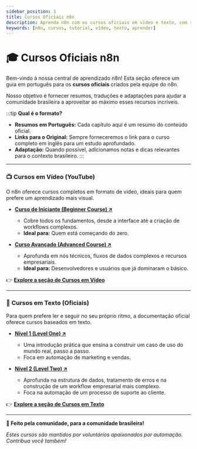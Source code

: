 ```yaml
---
sidebar_position: 1
title: Cursos Oficiais n8n
description: Aprenda n8n com os cursos oficiais em vídeo e texto, com resumos e guias em português.
keywords: [n8n, cursos, tutorial, vídeo, texto, aprender]
---
```


# 🎓 Cursos Oficiais n8n

Bem-vindo à nossa central de aprendizado n8n! Esta seção oferece um guia em português para os **cursos oficiais** criados pela equipe do n8n.

Nosso objetivo é fornecer resumos, traduções e adaptações para ajudar a comunidade brasileira a aproveitar ao máximo esses recursos incríveis.

:::tip **Qual é o formato?**
- **Resumos em Português:** Cada capítulo aqui é um resumo do conteúdo oficial.
- **Links para o Original:** Sempre forneceremos o link para o curso completo em inglês para um estudo aprofundado.
- **Adaptação:** Quando possível, adicionamos notas e dicas relevantes para o contexto brasileiro.
:::

---

### 📺 **Cursos em Vídeo (YouTube)**

O n8n oferece cursos completos em formato de vídeo, ideais para quem prefere um aprendizado mais visual.

- **[Curso de Iniciante (Beginner Course) ↗](https://www.youtube.com/watch?v=I_7_b0I1I3Y&list=PL8p-62yr-wG4s4s_lq4a4M0S-s_k4iS3q)**
  *   Cobre todos os fundamentos, desde a interface até a criação de workflows complexos.
  *   **Ideal para:** Quem está começando do zero.

- **[Curso Avançado (Advanced Course) ↗](https://www.youtube.com/watch?v=g1GkX1BH89E&list=PL8p-62yr-wG4a2c5a_z9sDq_aV2T-tOkb)**
  *   Aprofunda em nós técnicos, fluxos de dados complexos e recursos empresariais.
  *   **Ideal para:** Desenvolvedores e usuários que já dominaram o básico.

👉 **[Explore a seção de Cursos em Vídeo](cursos-em-video/overview)**

---

### 📝 **Cursos em Texto (Oficiais)**

Para quem prefere ler e seguir no seu próprio ritmo, a documentação oficial oferece cursos baseados em texto.

- **[Nível 1 (Level One) ↗](https://docs.n8n.io/courses/level-one/)**
  *   Uma introdução prática que ensina a construir um caso de uso do mundo real, passo a passo.
  *   Foca em automação de marketing e vendas.

- **[Nível 2 (Level Two) ↗](https://docs.n8n.io/courses/level-two/)**
  *   Aprofunda na estrutura de dados, tratamento de erros e na construção de um workflow empresarial mais complexo.
  *   Foca na automação de um processo de suporte ao cliente.

👉 **[Explore a seção de Cursos em Texto](cursos-em-texto/overview)**

---

**🤝 Feito pela comunidade, para a comunidade brasileira!**

*Estes cursos são mantidos por voluntários apaixonados por automação. Contribua você também!* 
